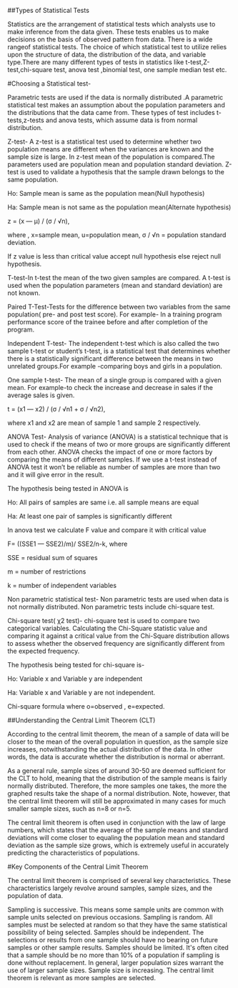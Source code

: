 ##Types of Statistical Tests


Statistics are the arrangement of statistical tests which analysts use to make inference from the data given. These tests enables us to make decisions on the basis of observed pattern from data. There is a wide rangeof statistical tests. The choice of which statistical test to utilize relies upon the structure of data, the distribution of the data, and variable type.There are many different types of tests in statistics like t-test,Z-test,chi-square test, anova test ,binomial test, one sample median test etc.

#Choosing a Statistical test-

Parametric tests are used if the data is normally distributed .A parametric statistical test makes an assumption about the population parameters and the distributions that the data came from. These types of test includes t-tests,z-tests and anova tests, which assume data is from normal distribution.

Z-test- A z-test is a statistical test used to determine whether two population means are different when the variances are known and the sample size is large. In z-test mean of the population is compared.The parameters used are population mean and population standard deviation. Z-test is used to validate a hypothesis that the sample drawn belongs to the same population.

Ho: Sample mean is same as the population mean(Null hypothesis)

Ha: Sample mean is not same as the population mean(Alternate hypothesis)

z = (x — μ) / (σ / √n),

where , x=sample mean, u=population mean, σ / √n = population standard deviation.

If z value is less than critical value accept null hypothesis else reject null hypothesis.

T-test-In t-test the mean of the two given samples are compared. A t-test is used when the population parameters (mean and standard deviation) are not known.

Paired T-Test-Tests for the difference between two variables from the same population( pre- and post test score). For example- In a training program performance score of the trainee before and after completion of the program.

Independent T-test- The independent t-test which is also called the two sample t-test or student’s t-test, is a statistical test that determines whether there is a statistically significant difference between the means in two unrelated groups.For example -comparing boys and girls in a population.

One sample t-test- The mean of a single group is compared with a given mean. For example-to check the increase and decrease in sales if the average sales is given.

t = (x1 — x2) / (σ / √n1 + σ / √n2),

where x1 and x2 are mean of sample 1 and sample 2 respectively.

ANOVA Test- Analysis of variance (ANOVA) is a statistical technique that is used to check if the means of two or more groups are significantly different from each other. ANOVA checks the impact of one or more factors by comparing the means of different samples. If we use a t-test instead of ANOVA test it won’t be reliable as number of samples are more than two and it will give error in the result.

The hypothesis being tested in ANOVA is

Ho: All pairs of samples are same i.e. all sample means are equal

Ha: At least one pair of samples is significantly different

In anova test we calculate F value and compare it with critical value

F= ((SSE1 — SSE2)/m)/ SSE2/n-k, where

SSE = residual sum of squares

m = number of restrictions

k = number of independent variables

Non parametric statistical test- Non parametric tests are used when data is not normally distributed. Non parametric tests include chi-square test.

Chi-square test( χ2 test)- chi-square test is used to compare two categorical variables. Calculating the Chi-Square statistic value and comparing it against a critical value from the Chi-Square distribution allows to assess whether the observed frequency are significantly different from the expected frequency.

The hypothesis being tested for chi-square is-

Ho: Variable x and Variable y are independent

Ha: Variable x and Variable y are not independent.


Chi-square formula
where o=observed , e=expected.



##Understanding the Central Limit Theorem (CLT)

According to the central limit theorem, the mean of a sample of data will be closer to the mean of the overall population in question, as the sample size increases, notwithstanding the actual distribution of the data. In other words, the data is accurate whether the distribution is normal or aberrant.

As a general rule, sample sizes of around 30-50 are deemed sufficient for the CLT to hold, meaning that the distribution of the sample means is fairly normally distributed. Therefore, the more samples one takes, the more the graphed results take the shape of a normal distribution. Note, however, that the central limit theorem will still be approximated in many cases for much smaller sample sizes, such as n=8 or n=5.

The central limit theorem is often used in conjunction with the law of large numbers, which states that the average of the sample means and standard deviations will come closer to equaling the population mean and standard deviation as the sample size grows, which is extremely useful in accurately predicting the characteristics of populations.


#Key Components of the Central Limit Theorem

The central limit theorem is comprised of several key characteristics. These characteristics largely revolve around samples, sample sizes, and the population of data.

Sampling is successive. This means some sample units are common with sample units selected on previous occasions.
Sampling is random. All samples must be selected at random so that they have the same statistical possibility of being selected.
Samples should be independent. The selections or results from one sample should have no bearing on future samples or other sample results.
Samples should be limited. It's often cited that a sample should be no more than 10% of a population if sampling is done without replacement. In general, larger population sizes warrant the use of larger sample sizes.
Sample size is increasing. The central limit theorem is relevant as more samples are selected.

